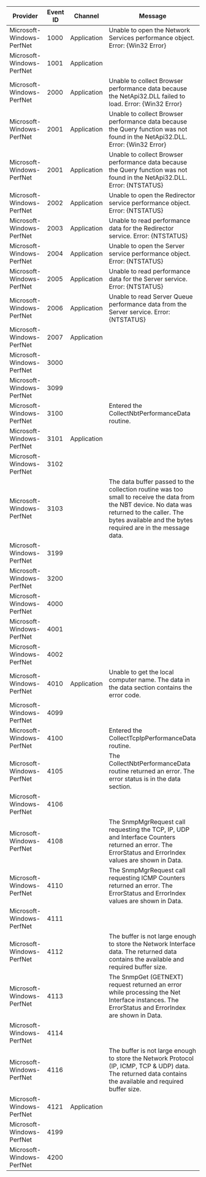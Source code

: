 Provider                   |  Event ID  |  Channel      |  Message
---------------------------|------------|---------------|-----------------------------------------------------------------------------------------------------------------------------------------------------------------------------------------------------------------
Microsoft-Windows-PerfNet  |  1000      |  Application  |  Unable to open the Network Services performance object. Error: {Win32 Error}
Microsoft-Windows-PerfNet  |  1001      |  Application  |
Microsoft-Windows-PerfNet  |  2000      |  Application  |  Unable to collect Browser performance data because the NetApi32.DLL failed to load. Error: {Win32 Error}
Microsoft-Windows-PerfNet  |  2001      |  Application  |  Unable to collect Browser performance data because the Query function was not found in the NetApi32.DLL. Error: {Win32 Error}
Microsoft-Windows-PerfNet  |  2001      |  Application  |  Unable to collect Browser performance data because the Query function was not found in the NetApi32.DLL. Error: {NTSTATUS}
Microsoft-Windows-PerfNet  |  2002      |  Application  |  Unable to open the Redirector service performance object. Error: {NTSTATUS}
Microsoft-Windows-PerfNet  |  2003      |  Application  |  Unable to read performance data for the Redirector service. Error: {NTSTATUS}
Microsoft-Windows-PerfNet  |  2004      |  Application  |  Unable to open the Server service performance object. Error: {NTSTATUS}
Microsoft-Windows-PerfNet  |  2005      |  Application  |  Unable to read performance data for the Server service. Error: {NTSTATUS}
Microsoft-Windows-PerfNet  |  2006      |  Application  |  Unable to read Server Queue performance data from the Server service. Error: {NTSTATUS}
Microsoft-Windows-PerfNet  |  2007      |  Application  |
Microsoft-Windows-PerfNet  |  3000      |               |
Microsoft-Windows-PerfNet  |  3099      |               |
Microsoft-Windows-PerfNet  |  3100      |               |  Entered the CollectNbtPerformanceData routine.
Microsoft-Windows-PerfNet  |  3101      |  Application  |
Microsoft-Windows-PerfNet  |  3102      |               |
Microsoft-Windows-PerfNet  |  3103      |               |  The data buffer passed to the collection routine was too small to receive the data from the NBT device. No data was returned to the caller. The bytes available and the bytes required are in the message data.
Microsoft-Windows-PerfNet  |  3199      |               |
Microsoft-Windows-PerfNet  |  3200      |               |
Microsoft-Windows-PerfNet  |  4000      |               |
Microsoft-Windows-PerfNet  |  4001      |               |
Microsoft-Windows-PerfNet  |  4002      |               |
Microsoft-Windows-PerfNet  |  4010      |  Application  |  Unable to get the local computer name. The data in the data section contains the error code.
Microsoft-Windows-PerfNet  |  4099      |               |
Microsoft-Windows-PerfNet  |  4100      |               |  Entered the CollectTcpIpPerformanceData routine.
Microsoft-Windows-PerfNet  |  4105      |               |  The CollectNbtPerformanceData routine returned an error. The error status is in the data section.
Microsoft-Windows-PerfNet  |  4106      |               |
Microsoft-Windows-PerfNet  |  4108      |               |  The SnmpMgrRequest call requesting the TCP, IP, UDP and Interface Counters returned an error. The ErrorStatus and ErrorIndex values are shown in Data.
Microsoft-Windows-PerfNet  |  4110      |               |  The SnmpMgrRequest call requesting ICMP Counters returned an error. The ErrorStatus and ErrorIndex values are shown in Data.
Microsoft-Windows-PerfNet  |  4111      |               |
Microsoft-Windows-PerfNet  |  4112      |               |  The buffer is not large enough to store the Network Interface data. The returned data contains the available and required buffer size.
Microsoft-Windows-PerfNet  |  4113      |               |  The SnmpGet (GETNEXT) request returned an error while processing the Net Interface instances. The ErrorStatus and ErrorIndex are shown in Data.
Microsoft-Windows-PerfNet  |  4114      |               |
Microsoft-Windows-PerfNet  |  4116      |               |  The buffer is not large enough to store the Network Protocol (IP, ICMP, TCP & UDP) data. The returned data contains the available and required buffer size.
Microsoft-Windows-PerfNet  |  4121      |  Application  |
Microsoft-Windows-PerfNet  |  4199      |               |
Microsoft-Windows-PerfNet  |  4200      |               |